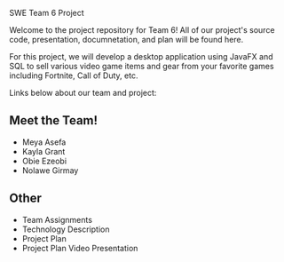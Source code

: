 SWE Team 6 Project

Welcome to the project repository for Team 6! All of our project's source code, presentation, documnetation, and plan will be found here. 

For this project, we will develop a desktop application using JavaFX and SQL to sell various video game items and gear from your favorite games including Fortnite, Call of Duty, etc.

Links below about our team and project:

## Meet the Team!

* Meya Asefa
* Kayla Grant
* Obie Ezeobi
* Nolawe Girmay

## Other

* Team Assignments
* Technology Description
* Project Plan
* Project Plan Video Presentation
